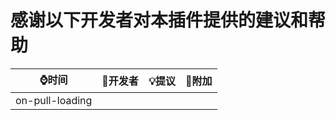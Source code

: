感谢以下开发者对本插件提供的建议和帮助
=================================

| ⌚️时间		          | 🤠开发者           | 💡提议                      | 🦋附加                       |
| ------------------- | ------------------ | -------------------------- | ---------------------------- |
| 			on-pull-loading		  |					   |							 |							   |